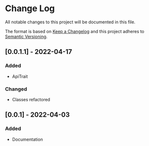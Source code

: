 # Change Log

All notable changes to this project will be documented in this file.

The format is based on [Keep a Changelog](http://keepachangelog.com/)
and this project adheres to [Semantic Versioning](http://semver.org/).

## [0.0.1.1] - 2022-04-17

### Added

- ApiTrait

### Changed

- Classes refactored

## [0.0.1] - 2022-04-03

### Added

- Documentation